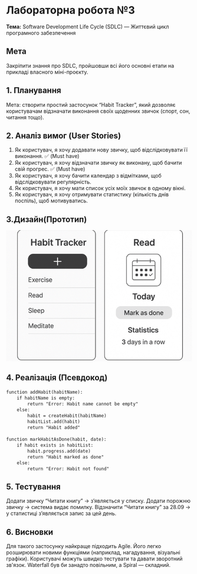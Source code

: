 # Лабораторна робота №3
**Тема:** Software Development Life Cycle (SDLC) — Життєвий цикл програмного забезпечення

## Мета
Закріпити знання про SDLC, пройшовши всі його основні етапи на прикладі власного міні-проєкту.

## 1. Планування
Мета: створити простий застосунок “Habit Tracker”, який дозволяє користувачам відзначати виконання своїх щоденних звичок (спорт, сон, читання тощо).

## 2. Аналіз вимог (User Stories)
1. Як користувач, я хочу додавати нову звичку, щоб відслідковувати її виконання. ✅ (Must have)
2. Як користувач, я хочу відзначати звичку як виконану, щоб бачити свій прогрес. ✅ (Must have)
3. Як користувач, я хочу бачити календар з відмітками, щоб відслідковувати регулярність.
4. Як користувач, я хочу мати список усіх моїх звичок в одному вікні.
5. Як користувач, я хочу отримувати статистику (кількість днів поспіль), щоб мотивуватись.

## 3.Дизайн(Прототип)
![Image Alt](https://github.com/Yulia10000/sdlc-lab-Zadachyna/blob/main/image0.jpeg?raw=true)
## 4. Реалізація (Псевдокод)
```pseudo
function addHabit(habitName):
    if habitName is empty:
        return "Error: Habit name cannot be empty"
    else:
        habit = createHabit(habitName)
        habitList.add(habit)
        return "Habit added"

function markHabitAsDone(habit, date):
    if habit exists in habitList:
        habit.progress.add(date)
        return "Habit marked as done"
    else:
        return "Error: Habit not found"
```  
## 5. Тестування
Додати звичку “Читати книгу” → з’являється у списку.
Додати порожню звичку → система видає помилку.
Відзначити “Читати книгу” за 28.09 → у статистиці з’являється запис за цей день.

## 6. Висновки
Для такого застосунку найкраще підходить Agile.
Його легко розширювати новими функціями (наприклад, нагадування, візуальні графіки).
Користувачі можуть швидко тестувати та давати зворотний зв'язок.
Waterfall був би занадто повільним, а Spiral — складний.


